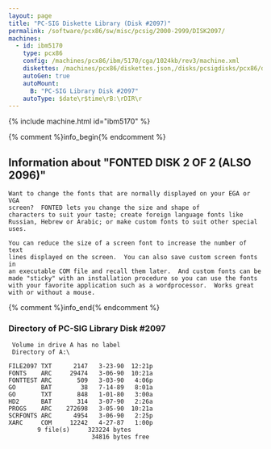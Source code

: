 ```yaml
---
layout: page
title: "PC-SIG Diskette Library (Disk #2097)"
permalink: /software/pcx86/sw/misc/pcsig/2000-2999/DISK2097/
machines:
  - id: ibm5170
    type: pcx86
    config: /machines/pcx86/ibm/5170/cga/1024kb/rev3/machine.xml
    diskettes: /machines/pcx86/diskettes.json,/disks/pcsigdisks/pcx86/diskettes.json
    autoGen: true
    autoMount:
      B: "PC-SIG Library Disk #2097"
    autoType: $date\r$time\rB:\rDIR\r
---
```


{% include machine.html id="ibm5170" %}

{% comment %}info_begin{% endcomment %}

## Information about "FONTED DISK 2 OF 2 (ALSO 2096)"

    Want to change the fonts that are normally displayed on your EGA or VGA
    screen?  FONTED lets you change the size and shape of
    characters to suit your taste; create foreign language fonts like
    Russian, Hebrew or Arabic; or make custom fonts to suit other special
    uses.
    
    You can reduce the size of a screen font to increase the number of text
    lines displayed on the screen.  You can also save custom screen fonts in
    an executable COM file and recall them later.  And custom fonts can be
    made "sticky" with an installation procedure so you can use the fonts
    with your favorite application such as a wordprocessor.  Works great
    with or without a mouse.
{% comment %}info_end{% endcomment %}


### Directory of PC-SIG Library Disk #2097

     Volume in drive A has no label
     Directory of A:\

    FILE2097 TXT      2147   3-23-90  12:21p
    FONTS    ARC     29474   3-06-90  10:21a
    FONTTEST ARC       509   3-03-90   4:06p
    GO       BAT        38   7-14-89   8:01a
    GO       TXT       848   1-01-80   3:00a
    HD2      BAT       314   3-07-90   2:26a
    PROGS    ARC    272698   3-05-90  10:21a
    SCRFONTS ARC      4954   3-06-90   2:25p
    XARC     COM     12242   4-27-87   1:00p
            9 file(s)     323224 bytes
                           34816 bytes free
